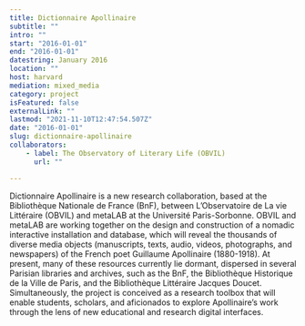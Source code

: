 ```yaml
---
title: Dictionnaire Apollinaire
subtitle: ""
intro: ""
start: "2016-01-01"
end: "2016-01-01"
datestring: January 2016
location: ""
host: harvard
mediation: mixed_media
category: project
isFeatured: false
externalLink: ""
lastmod: "2021-11-10T12:47:54.507Z"
date: "2016-01-01"
slug: dictionnaire-apollinaire
collaborators:
    - label: The Observatory of Literary Life (OBVIL)
      url: ""

---
```

Dictionnaire Apollinaire is a new research collaboration, based at the Bibliothèque Nationale de France (BnF), between L’Observatoire de La vie Littéraire (OBVIL) and metaLAB at the Université Paris-Sorbonne. OBVIL and metaLAB are working together on the design and construction of a nomadic interactive installation and database, which will reveal the thousands of diverse media objects (manuscripts, texts, audio, videos, photographs, and newspapers) of the French poet Guillaume Apollinaire (1880-1918). At present, many of these resources currently lie dormant, dispersed in several Parisian libraries and archives, such as the BnF, the Bibliothèque Historique de la Ville de Paris, and the Bibliothèque Littéraire Jacques Doucet. Simultaneously, the project is conceived as a research toolbox that will enable students, scholars, and aficionados to explore Apollinaire’s work through the lens of new educational and research digital interfaces.